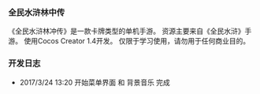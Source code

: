 ### 全民水浒林中传
《全民水浒林冲传》是一款卡牌类型的单机手游。
资源主要来自《全民水浒》手游。
使用Cocos Creator 1.4开发。
仅限于学习使用，请勿用于任何商业目的。

### 开发日志
- 2017/3/24 13:20 开始菜单界面 和 背景音乐 完成

